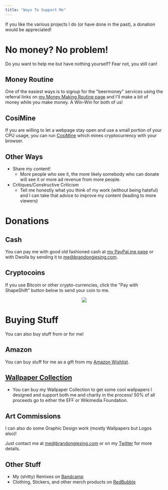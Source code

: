 ```yaml
---
title: "Ways To Support Me"
---
```


If you like the various projects I do (or have done in the past), a donation would be appreciated!

# No money? No problem!
Do you want to help me but have nothing yourself? Fear not, you still can! 

## Money Routine
One of the easiest ways is to signup for the "beermoney" services using the referral links on [my Money Making Routine page](/money/) and I'll make a bit of money while you make money. A Win-Win for both of us!

## CosiMine
If you are willing to let a webpage stay open and use a small portion of your CPU usage, you can run [CosiMine](/cosimine/) which mines cryptocurrency with your browser.

## Other Ways

- Share my content!
  - More people who see it, the more likely somebody who can donate will see it or more ad revenue from more people.
- Critiques/Constructive Criticism
  - Tell me honestly what you think of my work (without being hateful) and I can take that advice to improve my content (leading to more viewers)

# Donations
## Cash
You can pay me with good old fashioned cash at <a class="external" href="https://paypal.me/bgiesing" >my PayPal.me page</a> or with Dwolla by sending it to <me@brandongiesing.com>.

## Cryptocoins
If you use Bitcoin or other crypto-currencies, click the "Pay with ShapeShift" button below to send your coin to me. 

<center><script>function shapeshift_click(a,e){e.preventDefault();var link=a.href;window.open(link,'1418115287605','width=700,height=500,toolbar=0,menubar=0,location=0,status=1,scrollbars=1,resizable=0,left=0,top=0');return false;}</script> <a onclick="shapeshift_click(this, event);" href="https://shapeshift.io/shifty.html?destination=1CdfqBGAndvSmesb3Q7Kf6sBg8gHbqh6si&amp;output=BTC"><img src="https://shapeshift.io/images/shifty/large_dark_ss.png" class="ss-button"></a></center>

# Buying Stuff
You can also buy stuff from or for me!

## Amazon
You can buy stuff for me as a gift from my <a class="external" href="http://a.co/24eU8Dn">Amazon Wishlist</a>.

## [Wallpaper Collection](/wallpaper-collection/)
- You can buy my Wallpaper Collection to get some cool wallpapers I designed and support both me and charity in the process! 50% of all proceeds go to either the EFF or Wikimedia Foundation.

## Art Commissions
I can also do some Graphic Design work (mostly Wallpapers but Logos also)!

Just contact me at <me@brandongiesing.com> or on my <a class="external" href="https://twitter.com/BrandonGiesing">Twitter</a> for more details.

## Other Stuff
- My (shitty) Remixes on <a class="external" href="https://bgiesing.bandcamp.com" >Bandcamp</a>
- Clothing, Stickers, and other merch products on <a class="external" href="http://www.redbubble.com/people/bgiesing">RedBubble</a>
